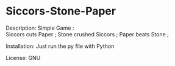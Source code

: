 # Siccors-Stone-Paper




Description: Simple Game :  
Siccors cuts Paper ;
Stone crushed Siccors ;
Paper beats Stone ;


Installation:
Just run the py file with Python


License: GNU




